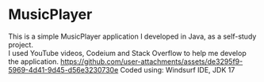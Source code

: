 # MusicPlayer
This is a simple MusicPlayer application I developed in Java, as a self-study project. <br>
I used YouTube videos, Codeium and Stack Overflow to help me develop the application.
https://github.com/user-attachments/assets/de3295f9-5969-4d41-9d45-d56e3230730e
Coded using: Windsurf IDE, JDK 17
 
